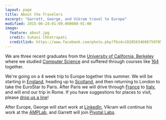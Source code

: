 ```yaml
---
layout: page
title: About the Travelers
excerpt: "Garrett, George, and Vikram travel to Europe"
modified: 2015-06-24:01:09.000000-01:00
image:
  feature: about.jpg
  credit: Suhani Chhatrapati
  creditlink: https://www.facebook.com/photo.php?fbid=10205634606759705&set=t.1206559849&type=3&theater
---
```


We are three recent graduates from the [University of California,
Berkeley](http://www.berkeley.edu) where we studied [Computer
Science](https://imgs.xkcd.com/comics/donald_knuth.png) and suffered through
courses like [164](http://www-inst.eecs.berkeley.edu/~cs164/sp15/) together.

We're going on a 4 week trip to Europe together this summer.  We will be
starting in [England](/england), heading up to [Scotland](/scotland), and then
returning to London to take the EuroStar to Paris.  After Paris we will 
drive through [France](/france) to [Italy](/italy), and will end our trip in
Rome.  If you have suggestions for places to visit, please [drop us
a line](mailto:georgepearman@me.com)!

After Europe, George will start work at [LinkedIn](https://www.linkedin.com),
Vikram will continue his work at the [AMPLab](https://amplab.cs.berkeley.edu),
and Garrett will join [Pivotal Labs](http://pivotallabs.com).
